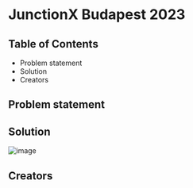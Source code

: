 # JunctionX Budapest 2023

## Table of Contents
- Problem statement
- Solution
- Creators

## Problem statement
## Solution
![image](https://github.com/mielverkerken/JunctionXBudapest2023/assets/38581837/e4811ff8-3b26-4adb-8464-2516043a17ff)
## Creators
